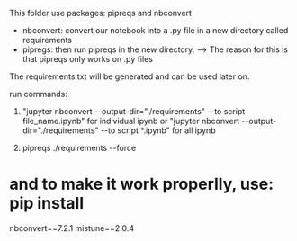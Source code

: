 This folder use packages: pipreqs and nbconvert
- nbconvert: convert our notebook into a .py file in a new directory called requirements
- pipregs: then run pipreqs in the new directory. 
--> The reason for this is that pipreqs only works on .py files

The requirements.txt will be generated and can be used later on.

run commands:

1. "jupyter nbconvert --output-dir="./requirements" --to script file_name.ipynb" for individual ipynb
   or "jupyter nbconvert --output-dir="./requirements" --to script *.ipynb" for all ipynb

2. pipreqs ./requirements --force

# and to make it work properlly, use: pip install 
nbconvert==7.2.1
mistune==2.0.4
